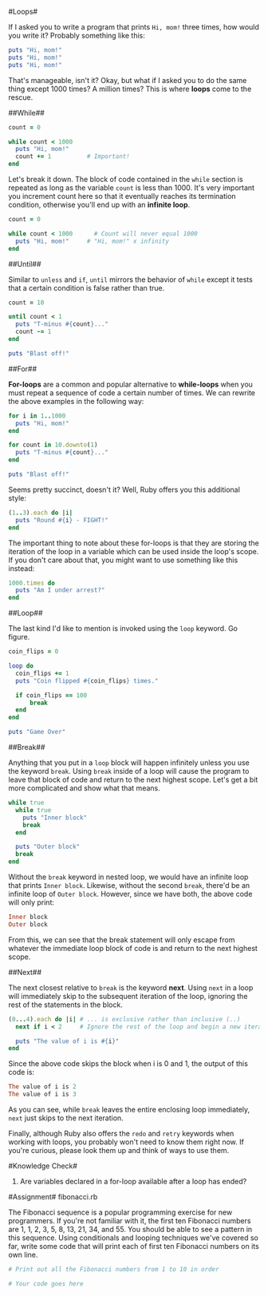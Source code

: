 #Loops#

If I asked you to write a program that prints ```Hi, mom!``` three times, how would you write it?  Probably something like this:

```ruby
puts "Hi, mom!"
puts "Hi, mom!"
puts "Hi, mom!"
```

That's manageable, isn't it? Okay, but what if I asked you to do the same thing except 1000 times? A million times? This is where **loops** come to the rescue.

##While##

```ruby
count = 0

while count < 1000
  puts "Hi, mom!"
  count += 1          # Important!
end
```

Let's break it down. The block of code contained in the ```while``` section is repeated as long as the variable ```count``` is less than 1000. It's very important you increment count here so that it eventually reaches its termination condition, otherwise you'll end up with an **infinite loop**.

```ruby
count = 0

while count < 1000      # Count will never equal 1000
  puts "Hi, mom!"     # "Hi, mom!" x infinity
end
```

##Until##

Similar to ```unless``` and ```if```, ```until``` mirrors the behavior of ```while``` except it tests that a certain condition is false rather than true.

```ruby
count = 10

until count < 1
  puts "T-minus #{count}..."
  count -= 1
end

puts "Blast off!"
```

##For##

**For-loops** are a common and popular alternative to **while-loops** when you must repeat a sequence of code a certain number of times. We can rewrite the above examples in the following way:

```ruby
for i in 1..1000
  puts "Hi, mom!"
end
```

```ruby
for count in 10.downto(1)
  puts "T-minus #{count}..."
end

puts "Blast off!" 
```

Seems pretty succinct, doesn't it? Well, Ruby offers you this additional style:

```ruby
(1..3).each do |i|
  puts "Round #{i} - FIGHT!" 
end
```

The important thing to note about these for-loops is that they are storing the iteration of the loop in a variable which can be used inside the loop's scope. If you don't care about that, you might want to use something like this instead:

```ruby
1000.times do
  puts "Am I under arrest?"
end
```

##Loop##

The last kind I'd like to mention is invoked using the ```loop``` keyword. Go figure.

```ruby
coin_flips = 0

loop do
  coin_flips += 1
  puts "Coin flipped #{coin_flips} times."

  if coin_flips == 100
      break
  end
end

puts "Game Over"
```

##Break##

Anything that you put in a ```loop``` block will happen infinitely unless you use the keyword ```break```. Using ```break``` inside of a loop will cause the program to leave that block of code and return to the next highest scope. Let's get a bit more complicated and show what that means.

```ruby
while true
  while true
    puts "Inner block"
    break
  end

  puts "Outer block"
  break
end
```

Without the ```break``` keyword in nested loop, we would have an infinite loop that prints ```Inner block```. Likewise, without the second ```break```, there'd be an infinite loop of ```Outer block```. However, since we have both, the above code will only print:

```ruby
Inner block
Outer block
```

From this, we can see that the break statement will only escape from whatever the immediate loop block of code is and return to the next highest scope.

##Next##

The next closest relative to ```break``` is the keyword **next**. Using ```next``` in a loop will immediately skip to the subsequent iteration of the loop, ignoring the rest of the statements in the block.

```ruby
(0...4).each do |i| # ... is exclusive rather than inclusive (..)
  next if i < 2     # Ignore the rest of the loop and begin a new iteration

  puts "The value of i is #{i}"
end
```

Since the above code skips the block when i is 0 and 1, the output of this code is:

```ruby
The value of i is 2
The value of i is 3
```

As you can see, while ```break``` leaves the entire enclosing loop immediately, ```next``` just skips to the next iteration.

Finally, although Ruby also offers the ```redo``` and ```retry``` keywords when working with loops, you probably won't need to know them right now. If you're curious, please look them up and think of ways to use them.

#Knowledge Check#

1. Are variables declared in a for-loop available after a loop has ended?

#Assignment#
fibonacci.rb

The Fibonacci sequence is a popular programming exercise for new programmers. If you're not familiar with it, the first ten Fibonacci numbers are 1, 1, 2, 3, 5, 8, 13, 21, 34, and 55. You should be able to see a pattern in this sequence. Using conditionals and looping techniques we've covered so far, write some code that will print each of first ten Fibonacci numbers on its own line.

```ruby
# Print out all the Fibonacci numbers from 1 to 10 in order

# Your code goes here

```
